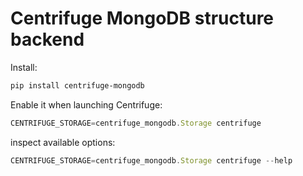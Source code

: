 Centrifuge MongoDB structure backend
====================================

Install:

```bash
pip install centrifuge-mongodb
```

Enable it when launching  Centrifuge:

```javascript
CENTRIFUGE_STORAGE=centrifuge_mongodb.Storage centrifuge
```

inspect available options:

```javascript
CENTRIFUGE_STORAGE=centrifuge_mongodb.Storage centrifuge --help
```